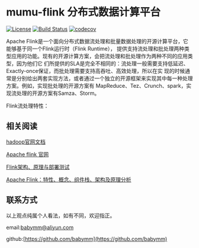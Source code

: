 # mumu-flink 分布式数据计算平台  
[![License](https://img.shields.io/badge/License-Apache%202.0-blue.svg)](https://github.com/mumuhadoop/mumu-flink/blob/master/LICENSE)
[![Build Status](https://travis-ci.org/mumuhadoop/mumu-flink.svg?branch=master)](https://travis-ci.org/mumuhadoop/mumu-flink)
[![codecov](https://codecov.io/gh/mumuhadoop/mumu-flink/branch/master/graph/badge.svg)](https://codecov.io/gh/mumuhadoop/mumu-flink)

Apache Flink是一个面向分布式数据流处理和批量数据处理的开源计算平台，它能够基于同一个Flink运行时（Flink Runtime），
提供支持流处理和批处理两种类型应用的功能。现有的开源计算方案，会把流处理和批处理作为两种不同的应用类型，因为他们它
们所提供的SLA是完全不相同的：流处理一般需要支持低延迟、Exactly-once保证，而批处理需要支持高吞吐、高效处理，所以在实
现的时候通常是分别给出两套实现方法，或者通过一个独立的开源框架来实现其中每一种处理方案。例如，实现批处理的开源方案有
MapReduce、Tez、Crunch、spark，实现流处理的开源方案有Samza、Storm。

Flink流处理特性：

## 相关阅读

[hadoop官网文档](http://hadoop.apache.org)

[Apache flink 官网](http://flink.apache.org/)

[Flink架构、原理与部署测试](http://www.cnblogs.com/aeexiaoqiang/p/6531754.html)

[Apache Flink：特性、概念、组件栈、架构及原理分析](http://shiyanjun.cn/archives/1508.html)

## 联系方式

以上观点纯属个人看法，如有不同，欢迎指正。

email:<babymm@aliyun.com>

github:[https://github.com/babymm](https://github.com/babymm)